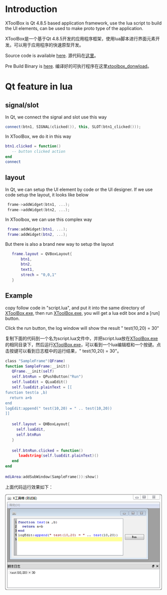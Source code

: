 # Introduction
XToolBox is Qt 4.8.5 based application framework, use the lua script to build the UI elements, 
can be used to make proto type of the application.

XToolBox是一个基于Qt 4.8.5开发的应用程序框架，使用lua脚本进行界面元素开发。可以用于应用程序的快速原型开发。

Source code is available [here][xtoolbox_source]. 源代码在[这里][xtoolbox_source]。

Pre Build Binary is [here][xtoolbox_donwload]. 编译好的可执行程序在这里[xtoolbox_donwload]。 

# Qt feature in lua
## signal/slot
In Qt, we connect the signal and slot use this way
```C++
connect(btn1, SIGNAL(clicked()), this, SLOT(btn1_clicked()));
```
In XToolBox, we do it in this way
```lua
btn1.clicked = function()
   -- button clicked action
end
connect
```

## layout
In Qt, we can setup the UI element by code or the UI designer. If we use code setup the layout, it looks like below
```C++
 frame->addWidget(btn1, ...);
 frame->addWidget(btn2, ...);
```
In XToolbox, we can use this complex way
```lua
 frame:addWidget(btn1, ...);
 frame:addWidget(btn2, ...);
```
But there is also a brand new way to setup the layout
```lua
   frame.layout = QVBoxLayout{
       btn1,
       btn2,
       text1,
       strech = "0,0,1"
   }
```
## Example
copy follow code in "script.lua", and put it into the same directory of [XToolBox.exe][exe_path], then run [XToolBox.exe][exe_path], you will get a lua edit box and a [run] button. 

Click the run button, the log window will show the result " test(10,20) = 30"

复制下面的代码到一个名为script.lua文件中，并把script.lua放在[XToolBox.exe][exe_path]的相同目录下，然后运行[XToolBox.exe][exe_path]，可以看到一个lua编辑框和一个按键。点击按键可以看到日志框中的运行结果，" test(10,20) = 30"。
```lua
class "SampleFrame"(QFrame)
function SampleFrame:__init()
   QFrame.__init(self)
   self.btnRun = QPushButton("Run")
   self.luaEdit = QLuaEdit()
   self.luaEdit.plainText = [[
function test(a ,b)
  return a+b
end
logEdit:append(" test(10,20) = " .. test(10,20))
]]
   
   self.layout = QHBoxLayout{
     self.luaEdit,
     self.btnRun
   }
   
   self.btnRun.clicked = function()
      loadstring(self.luaEdit.plainText)()
   end
end

mdiArea:addSubWindow(SampleFrame()):show()
```
上面代码运行效果如下：

![Alt text](/image/sample.png)

[exe_path]: https://github.com/xtoolbox/Introduction/releases

[xtoolbox_source]: https://github.com/xtoolbox/qtlua

[xtoolbox_donwload]: https://github.com/xtoolbox/Introduction/releases
